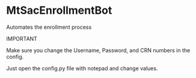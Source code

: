 # MtSacEnrollmentBot
<p> Automates the enrollment process </p>
<p> IMPORTANT</p>
<p>Make sure you change the Username, Password, and CRN numbers in the config. </p>
<p>Just open the config.py file with notepad and change values.</p>
